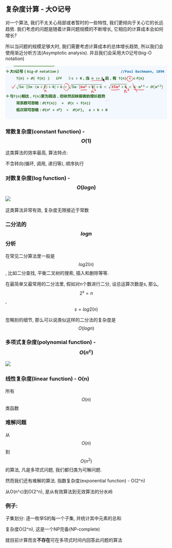 ## 复杂度计算 - 大O记号

对一个算法, 我们不太关心局部或者暂时的一些特性, 我们更倾向于关心它的长远趋势. 我们考虑的问题是随着计算问题规模的不断增长, 它相应的计算成本会如何增长?

所以当问题的规模足够大时, 我们需要考虑计算成本的总体增长趋势, 所以我们会使用渐近分析方法\(Asymptotic analysis\). 并且我们会采用大O记号\(big-O notation\)

![](/assets/big_O.png)

### 常数复杂度\(constant function\) - $$O(1)$$

这类算法的效率最高, 算法特点:

不含转向\(循环, 调用, 递归等\), 顺序执行

### 对数复杂度\(log function\) - $$O(logn)$$

![](/assets/o\(logn\).png)

这类算法非常有效, 复杂度无限接近于常数

### 二分法的$$logn$$分析

在常见二分算法里一般是$$log2(n)$$, 比如二分查找, 平衡二叉树的搜索, 插入和删除等等.

在最简单又最常用的二分法里, 假如对n个数进行二分, 设总运算次数是s, 那么,$$2^s = n$$, $$s=log2(n)$$

忽略别的细节, 那么可以说类似这样的二分法的复杂度是$$O(logn)$$

### 多项式复杂度\(polynomial function\) - $$O(n^c)$$

![](/assets/O\(n^c\).png)

### 线性复杂度\(linear function\) - O\(n\)

所有$$O(n)$$类函数

### 难解问题

从$$O(n)$$到$$O(n^2)$$的算法, 凡是多项式问题, 我们都归类为可解问题. 

然而我们还有难解的算法. 指数复杂度\(exponential function\) - O\(2^n\)

从O\(n^c\)到O\(2^n\), 是从有效算法到无效算法的分水岭

### 例子:

子集划分: 逐一枚举S的每一个子集, 并统计其中元素的总和

复杂度O\(2^n\), 这是一个NP完备\(NP-complete\)

就目前计算而言**不存在**可在多项式时间内回答此问题的算法

